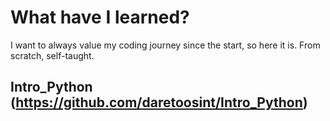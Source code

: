 # What have I learned?
I want to always value my coding journey since the start, so here it is. From scratch, self-taught. 
## Intro_Python (https://github.com/daretoosint/Intro_Python)
